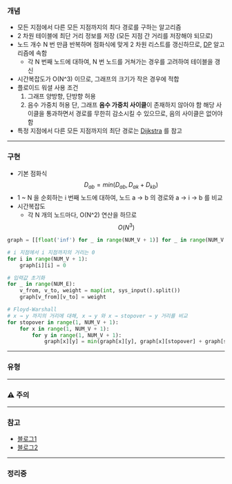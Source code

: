 ### 개념

* 모든 지점에서 다른 모든 지점까지의 최다 경로를 구하는 알고리즘
* 2 차원 테이블에 최단 거리 정보를 저장 (모든 지점 간 거리를 저장해야 되므로)
* 노드 개수 N 번 만큼 반복하며 점화식에 맞게 2 차원 리스트를 갱신하므로, [DP](DP.md) 알고리즘에 속함
	* 각 N 번째 노드에 대하여, N 번 노드를 거쳐가는 경우를 고려하여 테이블을 갱신
* 시간복잡도가 O(N^3) 이므로, 그래프의 크기가 작은 경우에 적합
* 플로이드 워셜 사용 조건
	1. 그래프 양방향, 단방향 허용
	2. 음수 가중치 허용
	   단, 그래프 **음수 가중치 사이클**이 존재하지 않아야 함
	   해당 사이클을 통과하면서 경로를 무한히 감소시킬 수 있으므로, 음의 사이클은 없어야 함
* 특정 지점에서 다른 모든 지점까지의 최단 경로는 [Dijkstra](Dijkstra.md) 를 참고


---
### 구현

* 기본 점화식 $$D_{ab} = min(D_{ab} ,  D_{ak} + D_{kb})$$
* 1 ~ N 을 순회하는 i 번째 노드에 대하여, 노드 a → b 의 경로와 a → i → b 를 비교
* 시간복잡도
	* 각 N 개의 노드마다, O(N^2) 연산을 하므로
		$$O(N^3)$$
```Python
graph = [[float('inf') for _ in range(NUM_V + 1)] for _ in range(NUM_V + 1)]

# i 지점에서 i 지점까지의 거리는 0 
for i in range(NUM_V + 1):
	graph[i][i] = 0

# 입력값 초기화
for _ in range(NUM_E):
	v_from, v_to, weight = map(int, sys_input().split())
	graph[v_from][v_to] = weight

# Floyd-Warshall
# x → y 까지의 거리에 대해, x → y 와 x → stopover → y 거리를 비교
for stopover in range(1, NUM_V + 1):
	for x in range(1, NUM_V + 1):
		for y in range(1, NUM_V + 1):
			graph[x][y] = min(graph[x][y], graph[x][stopover] + graph[stopover][y])
```


---
### 유형


---
### ⚠️ 주의


---
### 참고

* [블로그1](https://blog.naver.com/ndb796/221234427842)
* [블로그2](https://velog.io/@kimdukbae/%ED%94%8C%EB%A1%9C%EC%9D%B4%EB%93%9C-%EC%9B%8C%EC%85%9C-%EC%95%8C%EA%B3%A0%EB%A6%AC%EC%A6%98-Floyd-Warshall-Algorithm)


---
### 정리중
